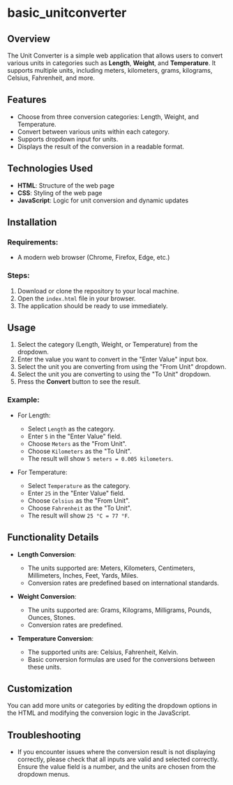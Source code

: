 # basic_unitconverter

## Overview
The Unit Converter is a simple web application that allows users to convert various units in categories such as **Length**, **Weight**, and **Temperature**. It supports multiple units, including meters, kilometers, grams, kilograms, Celsius, Fahrenheit, and more.

## Features
- Choose from three conversion categories: Length, Weight, and Temperature.
- Convert between various units within each category.
- Supports dropdown input for units.
- Displays the result of the conversion in a readable format.

## Technologies Used
- **HTML**: Structure of the web page
- **CSS**: Styling of the web page
- **JavaScript**: Logic for unit conversion and dynamic updates

## Installation

### Requirements:
- A modern web browser (Chrome, Firefox, Edge, etc.)

### Steps:
1. Download or clone the repository to your local machine.
2. Open the `index.html` file in your browser.
3. The application should be ready to use immediately.

## Usage

1. Select the category (Length, Weight, or Temperature) from the dropdown.
2. Enter the value you want to convert in the "Enter Value" input box.
3. Select the unit you are converting from using the "From Unit" dropdown.
4. Select the unit you are converting to using the "To Unit" dropdown.
5. Press the **Convert** button to see the result.

### Example:
- For Length:
    - Select `Length` as the category.
    - Enter `5` in the "Enter Value" field.
    - Choose `Meters` as the "From Unit".
    - Choose `Kilometers` as the "To Unit".
    - The result will show `5 meters = 0.005 kilometers`.

- For Temperature:
    - Select `Temperature` as the category.
    - Enter `25` in the "Enter Value" field.
    - Choose `Celsius` as the "From Unit".
    - Choose `Fahrenheit` as the "To Unit".
    - The result will show `25 °C = 77 °F`.

## Functionality Details

- **Length Conversion**: 
    - The units supported are: Meters, Kilometers, Centimeters, Millimeters, Inches, Feet, Yards, Miles.
    - Conversion rates are predefined based on international standards.

- **Weight Conversion**: 
    - The units supported are: Grams, Kilograms, Milligrams, Pounds, Ounces, Stones.
    - Conversion rates are predefined.

- **Temperature Conversion**: 
    - The supported units are: Celsius, Fahrenheit, Kelvin.
    - Basic conversion formulas are used for the conversions between these units.

## Customization
You can add more units or categories by editing the dropdown options in the HTML and modifying the conversion logic in the JavaScript.

## Troubleshooting
- If you encounter issues where the conversion result is not displaying correctly, please check that all inputs are valid and selected correctly. Ensure the value field is a number, and the units are chosen from the dropdown menus.
